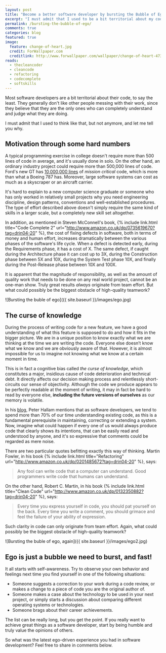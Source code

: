 ```yaml
---
layout: post
title: "Become a better software developer by bursting the Bubble of Ego"
excerpt: "I must admit that I used to be a bit territorial about my code, but not anymore, and let me tell you why." 
permalink: /bursting-the-bubble-of-ego/
comments: true
categories: blog
featured: true
image:
  feature: change-of-heart.jpg
  credit: ForWallpaper.com
  creditlink: http://www.forwallpaper.com/wallpaper/change-of-heart-473905.html
reads:
  - thecleancoder
  - cleancode
  - refactoring
  - codecomplete
  - softskills
---
```


Most software developers are a bit territorial about their code, to say the least. They generally don't like other people messing with their work, since they believe that they are the only ones who can completely understand and judge what they are doing.

I must admit that I used to think like that, but not anymore, and let me tell you why.

## Motivation through some hard numbers
A typical programming exercise in college doesn't require more than 500 lines of code in average, and it's usually done in solo. On the other hand, an ordinary industry project could require more than 500,000 lines of code. Ford's new GT has [10,000,000 lines](http://www.digitaltrends.com/cars/the-ford-gt-uses-more-lines-of-code-than-a-boeing-787/) of *mission critical* code, which is more than what a Boeing 787 has. Moreover, large software systems can cost as much as a skyscraper or an aircraft carrier.

It's hard to explain to a new computer science graduate or someone who has only worked in relatively small projects why you need engineering discipline, design patterns, conventions and well-established procedures. The type of effort described above doesn't simply require the same kind of skills in a larger scale, but a completely new skill set altogether.

In addition, as mentioned in Steven McConnell's book, {% include link.html title="Code Complete 2" url="http://www.amazon.co.uk/dp/0735619670?tag=drin04-20" %}, the cost of fixing defects in software, both in terms of money and human effort, increases dramatically between the various phases of the software's life cycle. When a defect is detected early, during the Requirements phase, it has a cost of X. The same defect, if caught during the Architecture phase it can cost up to 3X, during the Construction phase between 5X and 10X, during the System Test phase 10X, and finally during the Post-Release phase between 10X and 100X.

It is apparent that the magnitude of responsibility, as well as the amount of quality work that needs to be done on any real world project, cannot be an one-man show. Truly great results *always* originate from team effort. But what could possibly be the biggest obstacle of high-quality teamwork?

![Bursting the buble of ego]({{ site.baseurl }}/images/ego.jpg)

## The curse of knowledge
During the process of writing code for a new feature, we have a good understanding of what this feature is supposed to do and how it fits in the bigger picture. We are in a unique position to know exactly what we are thinking at the time we are writing the code. Everyone else doesn’t know what we know and we are obviously aware of that. However, it is almost impossible for us to imagine not knowing what we know at a certain moment in time. 

This is in fact a cognitive bias called *the curse of knowledge*, which constitutes a major, insidious cause of code 
deterioration and technical debt. It directly affects our decision making process and relentlessly short-circuits our sense of objectivity. Although the code we produce appears to be perfectly readable at the moment of writing, it may in fact be hard to read by everyone else, **including the future versions of ourselves** as our memory is volatile.

In his [blog](http://blogs.msdn.com/b/peterhal/archive/2006/01/04/509302.aspx), Peter Hallam mentions that as software developers, we tend to spend more than 70% of our time understanding existing code, as this is a fundamental prerequisite in maintaining, correcting or extending a system. Now, imagine what could happen if every one of us would always produce code that clearly shows its intentions, that can be easily read and understood by anyone, and it's so expressive that comments could be regarded as mere noise.

There are two particular quotes befitting exactly this way of thinking. Martin Fowler, in his book {% include link.html title="Refactoring" url="http://www.amazon.co.uk/dp/0201485672?tag=drin04-20" %}, says: 

> Any fool can write code that a computer can understand. Good programmers write code that humans can understand.

On the other hand, Robert C. Martin, in his book {% include link.html title="Clean Code" url="http://www.amazon.co.uk/dp/0132350882?tag=drin04-20" %}, says:

> Every time you express yourself in code, you should pat yourself on the back. Every time you write a comment, you should grimace and feel the failure of your ability of expression.

Such clarity in code can only originate from team effort. Again, what could possibly be the biggest obstacle of high-quality teamwork?

![Bursting the buble of ego, again]({{ site.baseurl }}/images/ego2.jpg)

## Ego is just a bubble we need to burst, and fast!

It all starts with self-awareness. Try to observe your own behavior and feelings next time you find yourself in one of the following situations:

* Someone suggests a correction to your work during a code review, or makes a change to a piece of code you are the original author of.
* Someone makes a case about the technology to be used in your next project, or simply starts a discussion about comparing different operating systems or technologies.
* Someone brags about their career achievements.

The list can be really long, but you get the point. If you really want to achieve great things as a software developer, start by being humble and truly value the opinions of others.

So what was the latest ego-driven experience you had in software development? Feel free to share in comments below.
